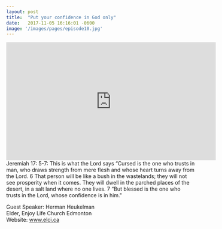 ```yaml
---
layout: post
title:  "Put your confidence in God only"
date:   2017-11-05 16:16:01 -0600
image: '/images/pages/episode10.jpg'
---
```

<iframe width="560" height="315" src="https://www.youtube.com/embed/p2hdEpFg6LY" frameborder="0" allowfullscreen></iframe>
Jeremiah 17: 5-7: This is what the Lord says “Cursed is the one who trusts in man, who draws strength from mere flesh and whose heart turns away from the Lord. 6 That person will be like a bush in the wastelands; they will not see prosperity when it comes. They will dwell in the parched places of the desert, in a salt land where no one lives. 7 “But blessed is the one who trusts in the Lord, whose confidence is in him."<br>

Guest Speaker: Herman Heukelman <br>
Elder, Enjoy Life Church Edmonton <br>
Website: <a href="http://www.elci.ca">www.elci.ca</a> <br>
